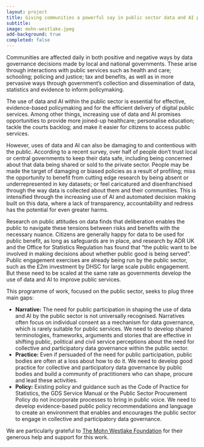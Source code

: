 ```yaml
---
layout: project
title: Giving communities a powerful say in public sector data and AI projects
subtitle: 
image: mohn-westlake.jpeg
add-background: true
completed: false
---
```

Communities are affected daily in both positive and negative ways by data governance decisions made by local and national governments. These arise through interactions with public services such as health and care; schooling; policing and justice; tax and benefits, as well as in more pervasive ways through government’s collection and dissemination of data, statistics and evidence to inform policymaking.

<!--more-->
The use of data and AI within the public sector is essential for effective, evidence-based policymaking and for the efficient delivery of digital public services. Among other things, increasing use of data and AI promises opportunities to provide more joined-up healthcare; personalise education; tackle the courts backlog; and make it easier for citizens to access public services.

However, uses of data and AI can also be damaging to and contentious with the public. According to a recent survey, over half of people don’t trust local or central governments to keep their data safe, including being concerned about that data being shared or sold to the private sector. People may be made the target of damaging or biased policies as a result of profiling; miss the opportunity to benefit from cutting edge research by being absent or underrepresented in key datasets; or feel caricatured and disenfranchised through the way data is collected about them and their communities. This is intensified through the increasing use of AI and automated decision making built on this data, where a lack of transparency, accountability and redress has the potential for even greater harms.

Research on public attitudes on data finds that deliberation enables the public to navigate these tensions between risks and benefits with the necessary nuance. Citizens are generally happy for data to be used for public benefit, as long as safeguards are in place, and research by ADR UK and the Office for Statistics Regulation has found that “the public want to be involved in making decisions about whether public good is being served”. Public engagement exercises are already being run by the public sector, such as the £2m investment by DHSC for large scale public engagement. But these need to be scaled at the same rate as governments develop the use of data and AI to improve public services.

This programme of work, focused on the public sector, seeks to plug three main gaps:
* **Narrative:** The need for public participation in shaping the use of data and AI by the public sector is not universally recognised. Narratives often focus on individual consent as a mechanism for data governance, which is rarely suitable for public services. We need to develop shared terminologies, frameworks, arguments and stories that are effective in shifting public, political and civil service perceptions about the need for collective and participatory data governance within the public sector.
* **Practice:** Even if persuaded of the need for public participation, public bodies are often at a loss about how to do it. We need to develop good practice for collective and participatory data governance by public bodies and build a community of practitioners who can shape, procure and lead these activities.
* **Policy:** Existing policy and guidance such as the Code of Practice for Statistics, the GDS Service Manual or the Public Sector Procurement Policy do not incorporate processes to bring in public voice. We need to develop evidence-based public policy recommendations and language to create an environment that enables and encourages the public sector to engage in collective and participatory data governance.





We are particularly grateful to [The Mohn Westlake Foundation](https://www.themohnwestlakefoundation.co.uk/) for their generous help and support for this work.
